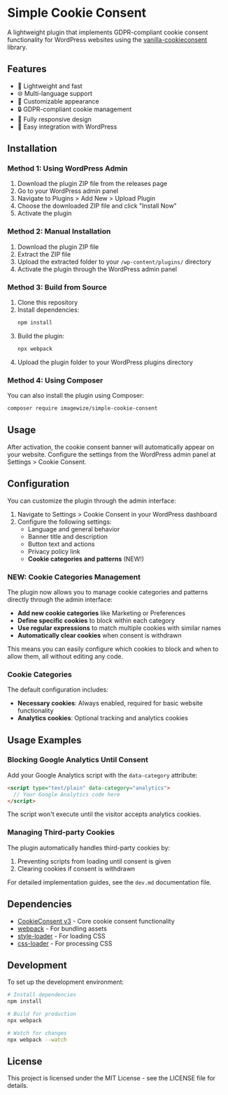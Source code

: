# Simple Cookie Consent

A lightweight plugin that implements GDPR-compliant cookie consent functionality for WordPress websites using the [vanilla-cookieconsent](https://github.com/orestbida/cookieconsent) library.

## Features

- 🚀 Lightweight and fast
- 🌐 Multi-language support
- 🎨 Customizable appearance
- 🔒 GDPR-compliant cookie management
- 📱 Fully responsive design
- 🧩 Easy integration with WordPress

## Installation

### Method 1: Using WordPress Admin

1. Download the plugin ZIP file from the releases page
2. Go to your WordPress admin panel
3. Navigate to Plugins > Add New > Upload Plugin
4. Choose the downloaded ZIP file and click "Install Now"
5. Activate the plugin

### Method 2: Manual Installation

1. Download the plugin ZIP file
2. Extract the ZIP file
3. Upload the extracted folder to your `/wp-content/plugins/` directory
4. Activate the plugin through the WordPress admin panel

### Method 3: Build from Source

1. Clone this repository
2. Install dependencies:
   ```bash
   npm install
   ```
3. Build the plugin:
   ```bash
   npx webpack
   ```
4. Upload the plugin folder to your WordPress plugins directory

### Method 4: Using Composer

You can also install the plugin using Composer:
```bash
composer require imagewize/simple-cookie-consent
```

## Usage

After activation, the cookie consent banner will automatically appear on your website. Configure the settings from the WordPress admin panel at Settings > Cookie Consent.

## Configuration

You can customize the plugin through the admin interface:

1. Navigate to Settings > Cookie Consent in your WordPress dashboard
2. Configure the following settings:
   - Language and general behavior
   - Banner title and description
   - Button text and actions
   - Privacy policy link
   - **Cookie categories and patterns** (NEW!)

### NEW: Cookie Categories Management

The plugin now allows you to manage cookie categories and patterns directly through the admin interface:

- **Add new cookie categories** like Marketing or Preferences
- **Define specific cookies** to block within each category
- **Use regular expressions** to match multiple cookies with similar names
- **Automatically clear cookies** when consent is withdrawn

This means you can easily configure which cookies to block and when to allow them, all without editing any code.

### Cookie Categories

The default configuration includes:
- **Necessary cookies**: Always enabled, required for basic website functionality
- **Analytics cookies**: Optional tracking and analytics cookies

## Usage Examples

### Blocking Google Analytics Until Consent

Add your Google Analytics script with the `data-category` attribute:

```html
<script type="text/plain" data-category="analytics">
  // Your Google Analytics code here
</script>
```

The script won't execute until the visitor accepts analytics cookies.

### Managing Third-party Cookies

The plugin automatically handles third-party cookies by:
1. Preventing scripts from loading until consent is given
2. Clearing cookies if consent is withdrawn

For detailed implementation guides, see the `dev.md` documentation file.

## Dependencies

- [CookieConsent v3](https://github.com/orestbida/cookieconsent) - Core cookie consent functionality
- [webpack](https://webpack.js.org/) - For bundling assets
- [style-loader](https://webpack.js.org/loaders/style-loader/) - For loading CSS
- [css-loader](https://webpack.js.org/loaders/css-loader/) - For processing CSS

## Development

To set up the development environment:

```bash
# Install dependencies
npm install

# Build for production
npx webpack

# Watch for changes
npx webpack --watch
```

## License

This project is licensed under the MIT License - see the LICENSE file for details.